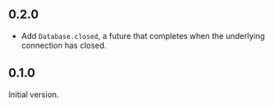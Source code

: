 ## 0.2.0

- Add `Database.closed`, a future that completes when the underlying connection
  has closed.

## 0.1.0

Initial version.

